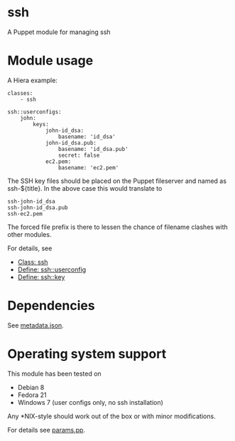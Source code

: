 # ssh

A Puppet module for managing ssh

# Module usage

A Hiera example:

    classes:
        - ssh
    
    ssh::userconfigs:
        john:
            keys:
                john-id_dsa:
                    basename: 'id_dsa'
                john-id_dsa.pub:
                    basename: 'id_dsa.pub'
                    secret: false
                ec2.pem:
                    basename: 'ec2.pem'

The SSH key files should be placed on the Puppet fileserver and named as 
ssh-${title}. In the above case this would translate to

    ssh-john-id_dsa
    ssh-john-id_dsa.pub
    ssh-ec2.pem

The forced file prefix is there to lessen the chance of filename clashes with
other modules.

For details, see 

* [Class: ssh](manifests/init.pp)
* [Define: ssh::userconfig](manifests/userconfig.pp)
* [Define: ssh::key](manifests/key.pp)

# Dependencies

See [metadata.json](metadata.json).

# Operating system support

This module has been tested on

* Debian 8
* Fedora 21
* Windows 7 (user configs only, no ssh installation)

Any *NIX-style should work out of the box or with minor modifications.

For details see [params.pp](manifests/params.pp).
